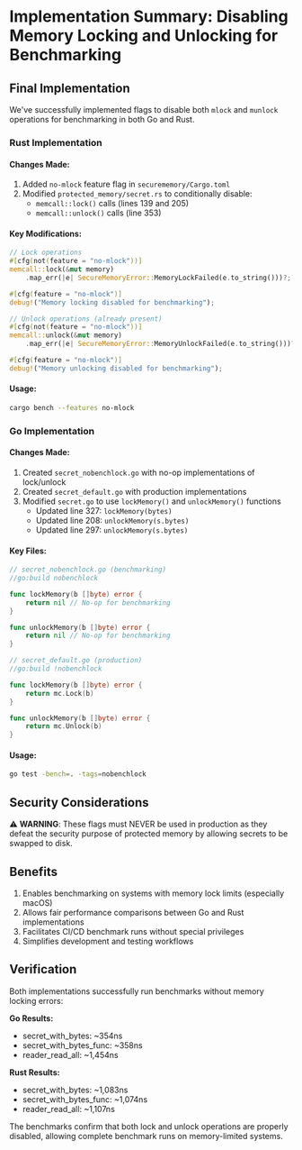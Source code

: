 # Implementation Summary: Disabling Memory Locking and Unlocking for Benchmarking

## Final Implementation

We've successfully implemented flags to disable both `mlock` and `munlock` operations for benchmarking in both Go and Rust.

### Rust Implementation

#### Changes Made:
1. Added `no-mlock` feature flag in `securememory/Cargo.toml`
2. Modified `protected_memory/secret.rs` to conditionally disable:
   - `memcall::lock()` calls (lines 139 and 205)
   - `memcall::unlock()` calls (line 353)

#### Key Modifications:
```rust
// Lock operations
#[cfg(not(feature = "no-mlock"))]
memcall::lock(&mut memory)
    .map_err(|e| SecureMemoryError::MemoryLockFailed(e.to_string()))?;

#[cfg(feature = "no-mlock")]
debug!("Memory locking disabled for benchmarking");

// Unlock operations (already present)
#[cfg(not(feature = "no-mlock"))]
memcall::unlock(&mut memory)
    .map_err(|e| SecureMemoryError::MemoryUnlockFailed(e.to_string()))?;

#[cfg(feature = "no-mlock")]
debug!("Memory unlocking disabled for benchmarking");
```

#### Usage:
```bash
cargo bench --features no-mlock
```

### Go Implementation

#### Changes Made:
1. Created `secret_nobenchlock.go` with no-op implementations of lock/unlock
2. Created `secret_default.go` with production implementations
3. Modified `secret.go` to use `lockMemory()` and `unlockMemory()` functions
   - Updated line 327: `lockMemory(bytes)`
   - Updated line 208: `unlockMemory(s.bytes)`
   - Updated line 297: `unlockMemory(s.bytes)`

#### Key Files:
```go
// secret_nobenchlock.go (benchmarking)
//go:build nobenchlock

func lockMemory(b []byte) error {
    return nil // No-op for benchmarking
}

func unlockMemory(b []byte) error {
    return nil // No-op for benchmarking
}

// secret_default.go (production)
//go:build !nobenchlock

func lockMemory(b []byte) error {
    return mc.Lock(b)
}

func unlockMemory(b []byte) error {
    return mc.Unlock(b)
}
```

#### Usage:
```bash
go test -bench=. -tags=nobenchlock
```

## Security Considerations

⚠️ **WARNING**: These flags must NEVER be used in production as they defeat the security purpose of protected memory by allowing secrets to be swapped to disk.

## Benefits

1. Enables benchmarking on systems with memory lock limits (especially macOS)
2. Allows fair performance comparisons between Go and Rust implementations
3. Facilitates CI/CD benchmark runs without special privileges
4. Simplifies development and testing workflows

## Verification

Both implementations successfully run benchmarks without memory locking errors:

**Go Results:**
- secret_with_bytes: ~354ns
- secret_with_bytes_func: ~358ns
- reader_read_all: ~1,454ns

**Rust Results:**
- secret_with_bytes: ~1,083ns
- secret_with_bytes_func: ~1,074ns
- reader_read_all: ~1,107ns

The benchmarks confirm that both lock and unlock operations are properly disabled, allowing complete benchmark runs on memory-limited systems.